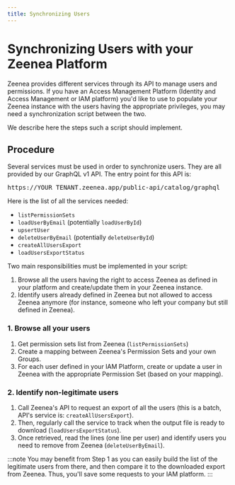 ```yaml
---
title: Synchronizing Users
---
```


# Synchronizing Users with your Zeenea Platform

Zeenea provides different services through its API to manage users and permissions. If you have an Access Management Platform (Identity and Access Management or IAM platform) you'd like to use to populate your Zeenea instance with the users having the appropriate privileges, you may need a synchronization script between the two.

We describe here the steps such a script should implement.

## Procedure

Several services must be used in order to synchronize users. They are all provided by our GraphQL v1 API. The entry point for this API is:

<pre>https://<font className="codeHighlight">YOUR_TENANT</font>.zeenea.app/public-api/catalog/graphql</pre>

Here is the list of all the services needed:

* `listPermissionSets`
* `loadUserByEmail` (potentially `loadUserById`)
* `upsertUser`
* `deleteUserByEmail` (potentially `deleteUserById`)
* `createAllUsersExport`
* `loadUsersExportStatus`

Two main responsibilities must be implemented in your script:

1. Browse all the users having the right to access Zeenea as defined in your platform and create/update them in your Zeenea instance.
2. Identify users already defined in Zeenea but not allowed to access Zeenea anymore (for instance, someone who left your company but still defined in Zeenea).

### 1. Browse all your users

1. Get permission sets list from Zeenea (`listPermissionSets`)
2. Create a mapping between Zeenea's Permission Sets and your own Groups.
3. For each user defined in your IAM Platform, create or update a user in Zeenea with the appropriate Permission Set (based on your mapping).

### 2. Identify non-legitimate users

1. Call Zeenea's API to request an export of all the users (this is a batch, API's service is: `createAllUsersExport`).
2. Then, regularly call the service to track when the output file is ready to download (`loadUsersExportStatus`).
3. Once retrieved, read the lines (one line per user) and identify users you need to remove from Zeenea (`deleteUserByEmail`).

:::note
You may benefit from Step 1 as you can easily build the list of the legitimate users from there, and then compare it to the downloaded export from Zeenea. Thus, you'll save some requests to your IAM platform.
:::
 